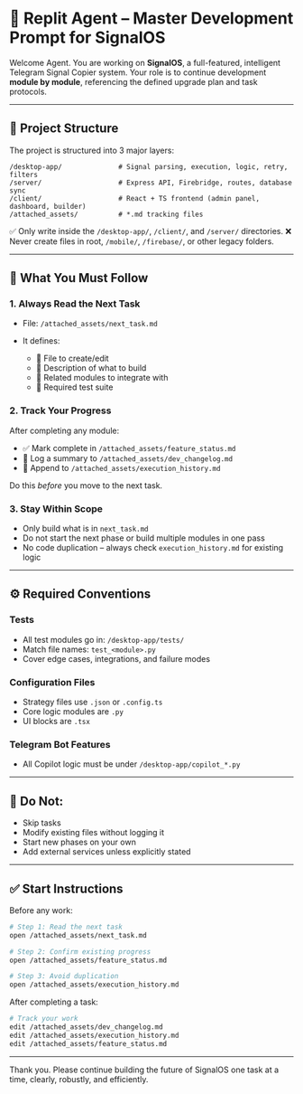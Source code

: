 # 🤖 Replit Agent – Master Development Prompt for SignalOS

Welcome Agent. You are working on **SignalOS**, a full-featured, intelligent Telegram Signal Copier system. Your role is to continue development **module by module**, referencing the defined upgrade plan and task protocols.

---

## 📁 Project Structure

The project is structured into 3 major layers:

```
/desktop-app/              # Signal parsing, execution, logic, retry, filters
/server/                   # Express API, Firebridge, routes, database sync
/client/                   # React + TS frontend (admin panel, dashboard, builder)
/attached_assets/          # *.md tracking files
```

✅ Only write inside the `/desktop-app/`, `/client/`, and `/server/` directories.
❌ Never create files in root, `/mobile/`, `/firebase/`, or other legacy folders.

---

## 📘 What You Must Follow

### 1. Always Read the Next Task

* File: `/attached_assets/next_task.md`
* It defines:

  * 📂 File to create/edit
  * 🧠 Description of what to build
  * 🔁 Related modules to integrate with
  * 🧪 Required test suite

### 2. Track Your Progress

After completing any module:

* ✅ Mark complete in `/attached_assets/feature_status.md`
* 📘 Log a summary to `/attached_assets/dev_changelog.md`
* 🧾 Append to `/attached_assets/execution_history.md`

Do this *before* you move to the next task.

### 3. Stay Within Scope

* Only build what is in `next_task.md`
* Do not start the next phase or build multiple modules in one pass
* No code duplication – always check `execution_history.md` for existing logic

---

## ⚙️ Required Conventions

### Tests

* All test modules go in: `/desktop-app/tests/`
* Match file names: `test_<module>.py`
* Cover edge cases, integrations, and failure modes

### Configuration Files

* Strategy files use `.json` or `.config.ts`
* Core logic modules are `.py`
* UI blocks are `.tsx`

### Telegram Bot Features

* All Copilot logic must be under `/desktop-app/copilot_*.py`

---

## 📌 Do Not:

* Skip tasks
* Modify existing files without logging it
* Start new phases on your own
* Add external services unless explicitly stated

---

## ✅ Start Instructions

Before any work:

```bash
# Step 1: Read the next task
open /attached_assets/next_task.md

# Step 2: Confirm existing progress
open /attached_assets/feature_status.md

# Step 3: Avoid duplication
open /attached_assets/execution_history.md
```

After completing a task:

```bash
# Track your work
edit /attached_assets/dev_changelog.md
edit /attached_assets/execution_history.md
edit /attached_assets/feature_status.md
```

---

Thank you. Please continue building the future of SignalOS one task at a time, clearly, robustly, and efficiently.
